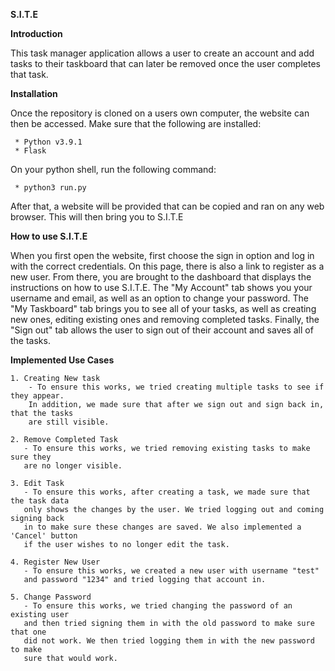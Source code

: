 **S.I.T.E**

**Introduction**

This task manager application allows a user to create an account and add tasks to their taskboard that can later be removed once the user completes that task. 

**Installation**

Once the repository is cloned on a users own computer, the website can then be accessed. Make sure that the following are installed:

     * Python v3.9.1
     * Flask

On your python shell, run the following command:

     * python3 run.py

After that, a website will be provided that can be copied and ran on any web browser. This will then bring you to S.I.T.E

**How to use S.I.T.E**

When you first open the website, first choose the sign in option and log in with the correct credentials. On this page, there is also a link to register as a new user. From there, you are brought to the dashboard that displays the instructions on how to use S.I.T.E. The "My Account" tab shows you your username and email, as well as an option to change your password. The "My Taskboard" tab brings you to see all of your tasks, as well as creating new ones, editing existing ones and removing completed tasks. Finally, the "Sign out" tab allows the user to sign out of their account and saves all of the tasks.

**Implemented Use Cases**

    1. Creating New task
        - To ensure this works, we tried creating multiple tasks to see if they appear. 
        In addition, we made sure that after we sign out and sign back in, that the tasks 
        are still visible.
   
    2. Remove Completed Task
       - To ensure this works, we tried removing existing tasks to make sure they 
       are no longer visible. 
 
    3. Edit Task
       - To ensure this works, after creating a task, we made sure that the task data 
       only shows the changes by the user. We tried logging out and coming signing back 
       in to make sure these changes are saved. We also implemented a 'Cancel' button 
       if the user wishes to no longer edit the task.  
  
    4. Register New User
       - To ensure this works, we created a new user with username "test" 
       and password "1234" and tried logging that account in. 

    5. Change Password
       - To ensure this works, we tried changing the password of an existing user 
       and then tried signing them in with the old password to make sure that one 
       did not work. We then tried logging them in with the new password to make 
       sure that would work.  
